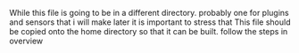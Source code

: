 While this file is going to be in a different directory. probably one for plugins and sensors that i will make later
it is important to stress that
This file should be copied onto the home directory so that it can be built. follow the steps in overview
